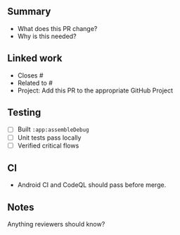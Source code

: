 ## Summary

- What does this PR change?
- Why is this needed?

## Linked work

- Closes #
- Related to #
- Project: Add this PR to the appropriate GitHub Project

## Testing

- [ ] Built `:app:assembleDebug`
- [ ] Unit tests pass locally
- [ ] Verified critical flows

## CI

- Android CI and CodeQL should pass before merge.

## Notes

Anything reviewers should know?
